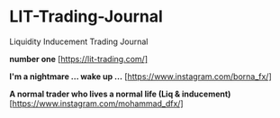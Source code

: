 # LIT-Trading-Journal
Liquidity Inducement Trading Journal

**number one**
[https://lit-trading.com/]

**I'm a nightmare ... wake up ...**
[https://www.instagram.com/borna_fx/]


**A normal trader who lives a normal life (Liq & inducement)**
[https://www.instagram.com/mohammad_dfx/]  


